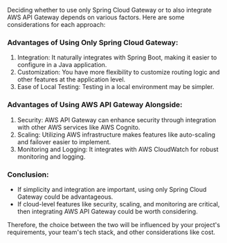 Deciding whether to use only Spring Cloud Gateway or to also integrate AWS API Gateway depends on various factors.
Here are some considerations for each approach:

### Advantages of Using Only Spring Cloud Gateway:
1. Integration: It naturally integrates with Spring Boot, making it easier to configure in a Java application.
2. Customization: You have more flexibility to customize routing logic and other features at the application level.
3. Ease of Local Testing: Testing in a local environment may be simpler.

### Advantages of Using AWS API Gateway Alongside:
1. Security: AWS API Gateway can enhance security through integration with other AWS services like AWS Cognito.
2. Scaling: Utilizing AWS infrastructure makes features like auto-scaling and failover easier to implement.
3. Monitoring and Logging: It integrates with AWS CloudWatch for robust monitoring and logging.

### Conclusion:
- If simplicity and integration are important, using only Spring Cloud Gateway could be advantageous.
- If cloud-level features like security, scaling, and monitoring are critical, then integrating AWS API Gateway could be worth considering.

Therefore, the choice between the two will be influenced by your project's requirements, your team's tech stack, and other considerations like cost.